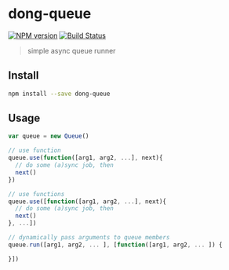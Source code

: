 # dong-queue

[![NPM version](https://img.shields.io/npm/v/dong-queue.svg?style=flat-square)](https://npmjs.org/package/dong-queue)
[![Build Status](https://img.shields.io/travis/crossjs/dong-queue.svg?style=flat-square
)](https://travis-ci.org/crossjs/dong-queue)

> simple async queue runner

## Install

```bash
npm install --save dong-queue
```

## Usage

```js
var queue = new Queue()

// use function
queue.use(function([arg1, arg2, ...], next){
  // do some (a)sync job, then
  next()
})

// use functions
queue.use([function([arg1, arg2, ...], next){
  // do some (a)sync job, then
  next()
}, ...])

// dynamically pass arguments to queue members
queue.run([arg1, arg2, ... ], [function([arg1, arg2, ... ]) {

}])
```
